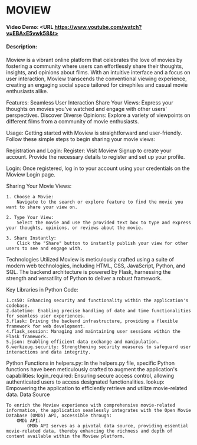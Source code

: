 # MOVIEW
#### Video Demo:  <URL https://www.youtube.com/watch?v=EBAxE5vwk58&t>
#### Description:
Moview is a vibrant online platform that celebrates the love of movies by fostering a community where users can effortlessly share their thoughts, insights, and opinions about films. With an intuitive interface and a focus on user interaction, Moview transcends the conventional viewing experience, creating an engaging social space tailored for cinephiles and casual movie enthusiasts alike.

Features:
Seamless User Interaction
Share Your Views: Express your thoughts on movies you've watched and engage with other users' perspectives.
Discover Diverse Opinions: Explore a variety of viewpoints on different films from a community of movie enthusiasts.


Usage:
    Getting started with Moview is straightforward and user-friendly. Follow these simple steps to begin sharing your movie views:

Registration and Login:
    Register: Visit Moview Signup to create your account. Provide the necessary details to register and set up your profile.

Login:
    Once registered, log in to your account using your credentials on the Moview Login page.

Sharing Your Movie Views:
    
    1. Choose a Movie:
        Navigate to the search or explore feature to find the movie you want to share your view on.

    2. Type Your View:
        Select the movie and use the provided text box to type and express your thoughts, opinions, or reviews about the movie.

    3. Share Instantly:
        Click the "Share" button to instantly publish your view for other users to see and engage with.


Technologies Utilized
Moview is meticulously crafted using a suite of modern web technologies, including HTML, CSS, JavaScript, Python, and SQL. The backend architecture is powered by Flask, harnessing the strength and versatility of Python to deliver a robust framework.

Key Libraries in Python Code:
    
    1.cs50: Enhancing security and functionality within the application's codebase.
    2.datetime: Enabling precise handling of date and time functionalities for seamless user experiences.
    3.flask: Driving the backend infrastructure, providing a flexible framework for web development.
    4.flask_session: Managing and maintaining user sessions within the Flask framework.
    5.json: Enabling efficient data exchange and manipulation.
    6.werkzeug.security: Strengthening security measures to safeguard user interactions and data integrity.

Python Functions in helpers.py:
    In the helpers.py file, specific Python functions have been meticulously crafted to augment the application's capabilities:
    login_required: Ensuring secure access control, allowing authenticated users to access designated functionalities.
    lookup: Empowering the application to efficiently retrieve and utilize movie-related data.
    Data Source

    To enrich the Moview experience with comprehensive movie-related information, the application seamlessly integrates with the Open Movie Database (OMDb) API, accessible through:
        OMDb API:
            OMDb API serves as a pivotal data source, providing essential movie-related data, thereby enhancing the richness and depth of content available within the Moview platform.
